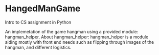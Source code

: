 # HangedManGame
Intro to CS assignment in Python

An implemetation of the game hangman using a provided module: hangman_helper.
About hangman_helper: hangman_helper is a module aiding mostly with front end 
needs such as flipping through images of the hangman, and different logistics.
